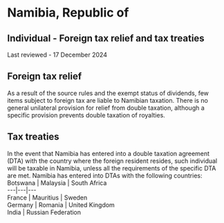 # Namibia, Republic of
## Individual - Foreign tax relief and tax treaties
Last reviewed - 17 December 2024
## Foreign tax relief
As a result of the source rules and the exempt status of dividends, few items subject to foreign tax are liable to Namibian taxation. There is no general unilateral provision for relief from double taxation, although a specific provision prevents double taxation of royalties.
## Tax treaties
In the event that Namibia has entered into a double taxation agreement (DTA) with the country where the foreign resident resides, such individual will be taxable in Namibia, unless all the requirements of the specific DTA are met.
Namibia has entered into DTAs with the following countries:
Botswana | Malaysia | South Africa  
---|---|---  
France | Mauritius | Sweden  
Germany | Romania | United Kingdom  
India | Russian Federation
